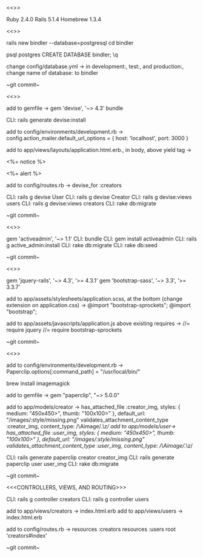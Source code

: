 <<<DOCUMENTATION>>>

Ruby 2.4.0
Rails 5.1.4
Homebrew 1.3.4

<<<CREATE APP>>>

rails new bindler --database=postgresql
cd bindler


psql postgres
CREATE DATABASE bindler;
\q


change config/database.yml -> 
	in development:, test:, and production:,
		change name of database: to bindler

~git commit~





<<<ADD DEVISE>>>

add to gemfile -> gem 'devise', '~> 4.3'
bundle 

CLI: rails generate devise:install

add to config/environments/development.rb -> config.action_mailer.default_url_options = { host: 'localhost', port: 3000 } 

add to app/views/layouts/application.html.erb., in body, above yield tag ->
	<p class="notice"><%= notice %></p>
    <p class="alert"><%= alert %></p>
    
add to config/routes.rb ->
	devise_for :creators

CLI: rails g devise User
CLI: rails g devise Creator
CLI: rails g devise:views users
CLI: rails g devise:views creators
CLI: rake db:migrate

~git commit~





<<<ADD ACTIVEADMIN>>>

gem 'activeadmin', '~> 1.1'
CLI: bundle
CLI: gem install activeadmin
CLI: rails g active_admin:install
CLI: rake db:migrate
CLI: rake db:seed

~git commit~





<<<ADD BOOTSTRAP>>>

gem 'jquery-rails', '~> 4.3', '>= 4.3.1'
gem 'bootstrap-sass', '~> 3.3', '>= 3.3.7'

add to app/assets/stylesheets/application.scss, at the bottom (change extension on application.css) ->
	@import "bootstrap-sprockets";
	@import "bootstrap";

add to app/assets/javascripts/application.js above existing requires ->
	//= require jquery
	//= require bootstrap-sprockets

~git commit~





<<<ADD PAPERCLIP>>>

add to config/environments/development.rb -> Paperclip.options[:command_path] = "/usr/local/bin/"

brew install imagemagick

add to gemfile -> gem "paperclip", "~> 5.0.0"

add to app/models/creator ->
	has_attached_file :creator_img, styles: { medium: "450x450>", thumb: "100x100>" }, default_url: "/images/:style/missing.png"
	validates_attachment_content_type :creator_img, content_type: /\Aimage\/.*\z/ 
add to app/models/user->
	has_attached_file :user_img, styles: { medium: "450x450>", thumb: "100x100>" }, default_url: "/images/:style/missing.png"
	validates_attachment_content_type :user_img, content_type: /\Aimage\/.*\z/ 

CLI: rails generate paperclip creator creator_img
CLI: rails generate paperclip user user_img
CLI: rake db:migrate

~git commit~





<<<CONTROLLERS, VIEWS, AND ROUTING>>>

CLI: rails g controller creators
CLI: rails g controller users

add to app/views/creators -> index.html.erb 
add to app/views/users -> index.html.erb 

add to config/routes.rb ->
	resources :creators
  	resources :users
  	root 'creators#index'

~git commit~